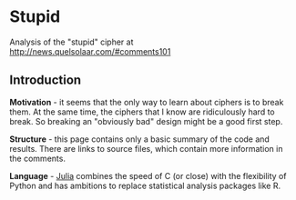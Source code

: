 # Stupid

Analysis of the "stupid" cipher at http://news.quelsolaar.com/#comments101

## Introduction

**Motivation** - it seems that the only way to learn about ciphers is
to break them.  At the same time, the ciphers that I know are
ridiculously hard to break.  So breaking an "obviously bad" design
might be a good first step.

**Structure** - this page contains only a basic summary of the code
and results.  There are links to source files, which contain more
information in the comments.

**Language** - [Julia](http://julialang.org/) combines the speed of C
(or close) with the flexibility of Python and has ambitions to replace
statistical analysis packages like R.

